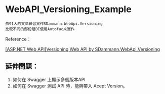 # WebAPI_Versioning_Example #

    依91大的文章練習實作SDammann.WebApi.Versioning
    比較不同的部份是DI使用Autofac來實作

Reference：

[[ASP.NET Web API]Versioning Web API by SDammann.WebApi.Versioning](https://dotblogs.com.tw/hatelove/2013/10/25/asp_net-web-api-versioning-by-routing-url-and-request-header)

## 延伸問題： ##

 1. 如何在 Swagger 上顯示多個版本API
 1. 如何在 Swagger 測試 API 時，能夠帶入 Acept Version。